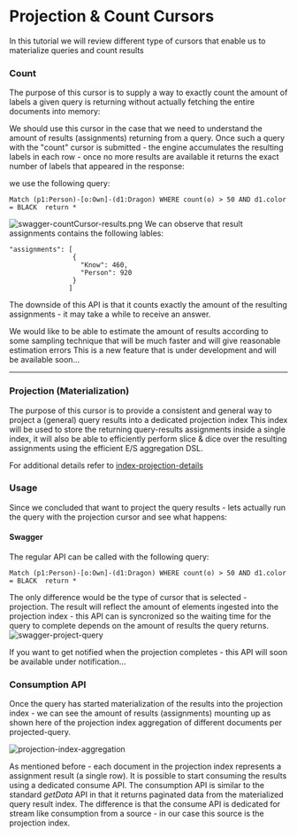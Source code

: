 # Projection & Count Cursors

In this tutorial we will review different type of cursors that enable us to materialize queries and count results

### Count
The purpose of this cursor is to supply a way to exactly count the amount of labels a given query is returning without actually fetching the entire documents into memory:

We should use this cursor in the case that we need to understand the amount of results (assignments) returning from a query.
Once such a query with the "count" cursor is submitted - the engine accumulates the resulting labels in each row - once no more results are available it returns the exact number of
labels that appeared in the response:

we use the following query:
```
Match (p1:Person)-[o:Own]-(d1:Dragon) WHERE count(o) > 50 AND d1.color = BLACK  return *
```

![swagger-countCursor-results.png](img/swagger-countCursor-results.png)
We can observe that result assignments contains the following lables:

```
"assignments": [
                {
                  "Know": 460,
                  "Person": 920
                }
               ]
```

The downside of this API is that it counts exactly the amount of the resulting assignments - it may take a while to receive an answer.

We would like to be able to estimate the amount of results according to some sampling technique that will be much faster and will give reasonable estimation errors
This is a new feature that is under development and will be available soon...


-----
### Projection (Materialization)

The purpose of this cursor is to provide a consistent and general way to project a (general) query results into a dedicated projection index
This index will be used to store the returning query-results assignments inside a single index, it will also be able to efficiently perform slice & dice over the resulting assignments using
the efficient E/S aggregation DSL.

For additional details refer to [index-projection-details](../../../docs/branch/indexProjection.md)


### Usage
Since we concluded that want to project the query results - lets actually run the query with the projection cursor and see what happens:

#### Swagger
The regular API can be called with the following query:


```
Match (p1:Person)-[o:Own]-(d1:Dragon) WHERE count(o) > 50 AND d1.color = BLACK  return *
```

The only difference would be the type of cursor that is selected - projection.
The result will reflect the amount of elements ingested into the projection index - this API can is syncronized so the waiting time for the query to complete
depends on the amount of results the query returns.
![swagger-project-query](img/swagger-project-query.png)


If you want to get notified when the projection completes - this API will soon be available under notification...

### Consumption API
Once the query has started materialization of the results into the projection index - we can see the amount of results (assignments) mounting up
as shown here of the projection index aggregation of different documents per projected-query.

![projection-index-aggregation](img/projection-index-aggregation.png)


As mentioned before - each document in the projection index represents a assignment result (a single row).
It is possible to start consuming the results using a dedicated consume API.
The consumption API is similar to the standard _getData_ API in that it returns paginated data from the materialized query result index.
The difference is that the consume API is dedicated for stream like consumption from a source - in our case this source is the projection index.

